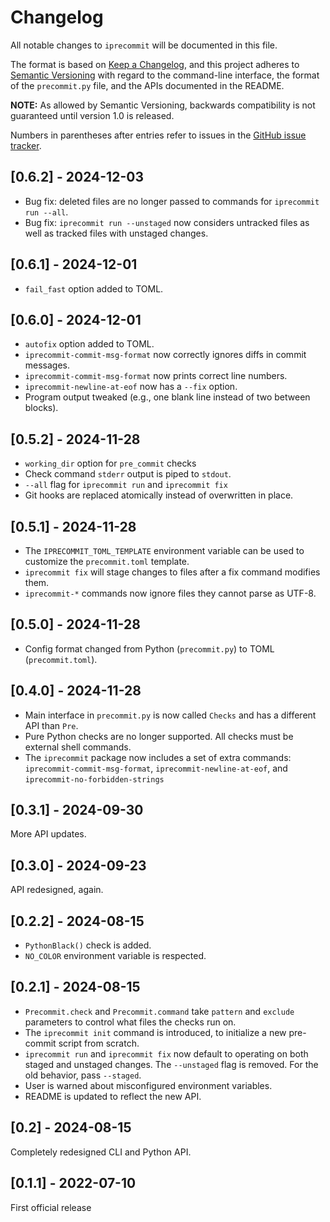 # Changelog
All notable changes to `iprecommit` will be documented in this file.

The format is based on [Keep a Changelog](https://keepachangelog.com/en/1.0.0/), and this project adheres to [Semantic Versioning](https://semver.org/spec/v2.0.0.html) with regard to the command-line interface, the format of the `precommit.py` file, and the APIs documented in the README.

**NOTE:** As allowed by Semantic Versioning, backwards compatibility is not guaranteed until version 1.0 is released.

Numbers in parentheses after entries refer to issues in the [GitHub issue tracker](https://github.com/iafisher/iprecommit/issues).

## [0.6.2] - 2024-12-03
- Bug fix: deleted files are no longer passed to commands for `iprecommit run --all`.
- Bug fix: `iprecommit run --unstaged` now considers untracked files as well as tracked files with unstaged changes.

## [0.6.1] - 2024-12-01
- `fail_fast` option added to TOML.

## [0.6.0] - 2024-12-01
- `autofix` option added to TOML.
- `iprecommit-commit-msg-format` now correctly ignores diffs in commit messages.
- `iprecommit-commit-msg-format` now prints correct line numbers.
- `iprecommit-newline-at-eof` now has a `--fix` option.
- Program output tweaked (e.g., one blank line instead of two between blocks).

## [0.5.2] - 2024-11-28
- `working_dir` option for `pre_commit` checks
- Check command `stderr` output is piped to `stdout`.
- `--all` flag for `iprecommit run` and `iprecommit fix`
- Git hooks are replaced atomically instead of overwritten in place.

## [0.5.1] - 2024-11-28
- The `IPRECOMMIT_TOML_TEMPLATE` environment variable can be used to customize the `precommit.toml` template.
- `iprecommit fix` will stage changes to files after a fix command modifies them.
- `iprecommit-*` commands now ignore files they cannot parse as UTF-8.

## [0.5.0] - 2024-11-28
- Config format changed from Python (`precommit.py`) to TOML (`precommit.toml`).

## [0.4.0] - 2024-11-28
- Main interface in `precommit.py` is now called `Checks` and has a different API than `Pre`.
- Pure Python checks are no longer supported. All checks must be external shell commands.
- The `iprecommit` package now includes a set of extra commands: `iprecommit-commit-msg-format`, `iprecommit-newline-at-eof`, and `iprecommit-no-forbidden-strings`

## [0.3.1] - 2024-09-30
More API updates.

## [0.3.0] - 2024-09-23
API redesigned, again.

## [0.2.2] - 2024-08-15
- `PythonBlack()` check is added.
- `NO_COLOR` environment variable is respected.

## [0.2.1] - 2024-08-15
- `Precommit.check` and `Precommit.command` take `pattern` and `exclude` parameters to control what files the checks run on.
- The `iprecommit init` command is introduced, to initialize a new pre-commit script from scratch.
- `iprecommit run` and `iprecommit fix` now default to operating on both staged and unstaged changes. The `--unstaged` flag is removed. For the old behavior, pass `--staged`.
- User is warned about misconfigured environment variables.
- README is updated to reflect the new API.

## [0.2] - 2024-08-15
Completely redesigned CLI and Python API.

## [0.1.1] - 2022-07-10
First official release
